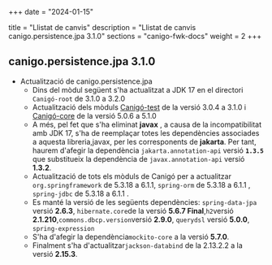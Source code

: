 +++
date        = "2024-01-15"

title       = "Llistat de canvis"
description = "Llistat de canvis canigo.persistence.jpa 3.1.0"
sections    = "canigo-fwk-docs"
weight		= 2
+++
## canigo.persistence.jpa 3.1.0

  - Actualització de canigo.persistence.jpa
      - Dins del mòdul següent s'ha actualitzat a JDK 17 en el directori `Canigó-root` de 3.1.0 a 3.2.0
      - Actualització dels mòduls [Canigó-test](/content/plataformes/canigo/documentacio-llibreries/canigo.test/3.1.0/) de la versió 3.0.4 a 3.1.0 i [Canigó-core](/content/plataformes/canigo/documentacio-llibreries/canigo.core/5.1.0/) de la versió 5.0.6 a 5.1.0
      - A més, pel fet que s'ha eliminat **javax** , a causa de la incompatibilitat amb JDK 17,
         s'ha de reemplaçar totes les dependències associades a aquesta libreria,javax, per les corresponents de **jakarta**.
         Per tant, haurem d'afegir la dependència `jakarta.annotation-api` versió **`1.3.5`** que substitueix la dependència de
         `javax.annotation-api` versió **1.3.2**.
      -  Actualització de tots els mòduls de Canigó per a actualitzar `org.springframework` de 5.3.18 a 6.1.1,
         `spring-orm` de 5.3.18 a 6.1.1 , `spring-jdbc` de 5.3.18 a 6.1.1 .
      - Es manté la versió de les següents dependències: `spring-data-jpa` versió **2.6.3**, 
      `hibernate.core`de la versió  **5.6.7 Final**,`h2`versió **2.1.210**,`commons.dbcp.version`versió **2.9.0**,
      `querydsl` versió **5.0.0**, `spring-expression`
      - S'ha d'afegir la dependència`mockito-core` a la versió **5.7.0**. 
      - Finalment s'ha d'actualitzar`jackson-databind` de la 2.13.2.2 a la versió **2.15.3**.
